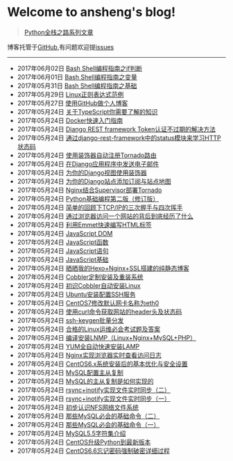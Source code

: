 # Welcome to ansheng's blog!

> [Python全栈之路系列文章](https://blog.ansheng.me/article/python-full-stack-way)

博客托管于[GitHub](https://github.com/anshengme/blog),有问题欢迎提[issues](https://github.com/anshengme/blog/issues)

---

- 2017年06月02日 [Bash Shell编程指南之if判断](https://blog.ansheng.me/article/bash-shell-programming-guide-if-judgment)
- 2017年06月01日 [Bash Shell编程指南之变量](https://blog.ansheng.me/article/bash-shell-programming-guide-for-variables)
- 2017年05月31日 [Bash Shell编程指南之基础](https://blog.ansheng.me/article/bash-shell-programming-guide)
- 2017年05月29日 [Linux正则表达式范例](https://blog.ansheng.me/article/examples-of-linux-regular-expressions)
- 2017年05月27日 [使用GitHub做个人博客](https://blog.ansheng.me/article/use-github-as-a-personal-blog)
- 2017年05月24日 [关于TypeScript你需要了解的知识](https://blog.ansheng.me/article/about-typescript-you-need-to-know-the-knowledge)
- 2017年05月24日 [Docker快速入门指南](https://blog.ansheng.me/article/docker-quick-start-guide)
- 2017年05月24日 [Django REST framework Token认证不过期的解决方法](https://blog.ansheng.me/article/django-rest-framework-token-expiring)
- 2017年05月24日 [通过django-rest-framework中的status模块来学习HTTP状态码](https://blog.ansheng.me/article/django-rest-framework-status-module-learn-the-http-status-code)
- 2017年05月24日 [使用装饰器自动注册Tornado路由](https://blog.ansheng.me/article/automatically-register-tornado-routes-with-decorators)
- 2017年05月24日 [在Django应用程序中发送电子邮件](https://blog.ansheng.me/article/send-an-e-mail-message-in-the-django-application)
- 2017年05月24日 [为你的Django视图使用装饰器](https://blog.ansheng.me/article/use-the-decorator-for-your-django-view)
- 2017年05月24日 [为你的Django站点添加订阅与站点地图](https://blog.ansheng.me/article/add-subscriptions-and-sitemaps-for-your-django-site)
- 2017年05月24日 [Nginx结合Supervisor部署Tornado](https://blog.ansheng.me/article/nginx-deployed-tornado-with-supervisor)
- 2017年05月24日 [Python基础编程第二版（修订版）](https://blog.ansheng.me/article/python-fundamental-programming-2nd-edition-revised-edition)
- 2017年05月24日 [简单的回顾下TCP/IP的三次握手与四次挥手](https://blog.ansheng.me/article/tcp-ip-three-handshakes-and-four-waving)
- 2017年05月24日 [通过浏览器访问一个网站的背后到底经历了什么](https://blog.ansheng.me/article/through-the-browser-to-access-a-site-behind-what-has-gone-through)
- 2017年05月24日 [利用Emmet快速编写HTML标签](https://blog.ansheng.me/article/quickly-write-html-tags-with-emmet)
- 2017年05月24日 [JavaScript DOM](https://blog.ansheng.me/article/javascript-dom)
- 2017年05月24日 [JavaScript函数](https://blog.ansheng.me/article/javascript-function)
- 2017年05月24日 [JavaScript语句](https://blog.ansheng.me/article/javascript-statements)
- 2017年05月24日 [JavaScript基础](https://blog.ansheng.me/article/javascript-foundation)
- 2017年05月24日 [晒晒我的Hexo+Nginx+SSL搭建的纯静态博客](https://blog.ansheng.me/article/hexo-nginx-built-purely-static-blog)
- 2017年05月24日 [Cobbler定制安装及重装系统](https://blog.ansheng.me/article/cobbler-custom-installation-and-reinstall-the-system)
- 2017年05月24日 [初识Cobbler自动安装Linux](https://blog.ansheng.me/article/acquaintance-cobbler-automatically-install-linux)
- 2017年05月24日 [Ubuntu安装配置SSH服务](https://blog.ansheng.me/article/ubuntu-install-configuration-ssh)
- 2017年05月24日 [CentOS7修改默认网卡名称为eth0](https://blog.ansheng.me/article/centos7-modify-network-name-eth0)
- 2017年05月24日 [使用curl命令获取网站的header头及状态码](https://blog.ansheng.me/article/linux-curl-header-status-code)
- 2017年05月24日 [ssh-keygen批量分发](https://blog.ansheng.me/article/ssh-keygen)
- 2017年05月24日 [合格的Linux运维必会考试题及答案](https://blog.ansheng.me/article/ops-linux-exam-questions)
- 2017年05月24日 [编译安装LNMP（Linux+Nginx+MySQL+PHP）](https://blog.ansheng.me/article/compile-install-lnmp)
- 2017年05月24日 [YUM全自动快速安装LAMP](https://blog.ansheng.me/article/yum-install-lamp)
- 2017年05月24日 [Nginx实现浏览器实时查看访问日志](https://blog.ansheng.me/article/nginx-live-view-acccess-log)
- 2017年05月24日 [CentOS6.x系统安装后的基本优化与安全设置](https://blog.ansheng.me/article/linux-basic-optimized-system-installation)
- 2017年05月24日 [MySQL配置主从复制](https://blog.ansheng.me/article/master-slave-replication)
- 2017年05月24日 [MySQL的主从复制是如何实现的](https://blog.ansheng.me/article/mysql-master-slave-replication)
- 2017年05月24日 [rsync+inotify实现文件实时同步（二）](https://blog.ansheng.me/article/rsync-inotify-synchronize-two)
- 2017年05月24日 [rsync+inotify实现文件实时同步（一）](https://blog.ansheng.me/article/rsync-inotify-synchronize-one)
- 2017年05月24日 [初步认识NFS网络文件系统](https://blog.ansheng.me/article/nfs-network-file-system)
- 2017年05月24日 [那些MySQL必会的基础命令（二）](https://blog.ansheng.me/article/those-mysql-must-be-the-basic-command-b)
- 2017年05月24日 [那些MySQL必会的基础命令（一）](https://blog.ansheng.me/article/those-mysql-must-be-the-basic-command-a)
- 2017年05月24日 [MySQL5.5字符集介绍](https://blog.ansheng.me/article/mysql5.5-character-set-introduction)
- 2017年05月24日 [CentOS升级Python到最新版本](https://blog.ansheng.me/article/centos-upgrades-python-to-the-latest-version)
- 2017年05月24日 [CentOS6.6忘记密码强制破密详细过程](https://blog.ansheng.me/article/centos-6.6-forget-the-password-to-force-the-details-of-the-process)
